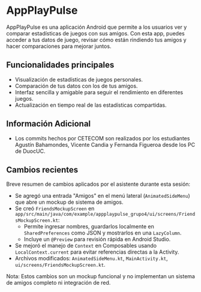 # AppPlayPulse

AppPlayPulse es una aplicación Android que permite a los usuarios ver y comparar estadísticas de juegos con sus amigos. Con esta app, puedes acceder a tus datos de juego, revisar cómo están rindiendo tus amigos y hacer comparaciones para mejorar juntos.

## Funcionalidades principales

- Visualización de estadísticas de juegos personales.
- Comparación de tus datos con los de tus amigos.
- Interfaz sencilla y amigable para seguir el rendimiento en diferentes juegos.
- Actualización en tiempo real de las estadísticas compartidas.

## Información Adicional
- Los commits hechos por CETECOM son realizados por los estudiantes Agustín Bahamondes, Vicente Candia y Fernanda Figueroa desde los PC de DuocUC.

## Cambios recientes 

Breve resumen de cambios aplicados por el asistente durante esta sesión:

 - Se agregó una entrada "Amigos" en el menú lateral (`AnimatedSideMenu`) que abre un mockup de sistema de amigos.
 - Se creó `FriendsMockupScreen` en `app/src/main/java/com/example/appplaypulse_grupo4/ui/screens/FriendsMockupScreen.kt`:
	- Permite ingresar nombres, guardarlos localmente en `SharedPreferences` como JSON y mostrarlos en una `LazyColumn`.
	- Incluye un `@Preview` para revisión rápida en Android Studio.
- Se mejoró el manejo de `Context` en Composables usando `LocalContext.current` para evitar referencias directas a la Activity.
- Archivos modificados: `AnimatedSideMenu.kt`, `MainActivity.kt`, `ui/screens/FriendsMockupScreen.kt`.

Nota: Estos cambios son un mockup funcional y no implementan un sistema de amigos completo ni integración de red.
